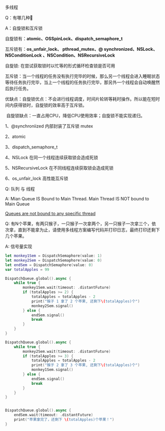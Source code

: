 多线程

Q：有哪几种🔐

A：自旋锁和互斥锁

自旋锁有：**atomic、OSSpinLock、dispatch_semaphore_t**

互斥锁有：**os_unfair_lock、  pthread_mutex、@ synchronized、NSLock、NSConditionLock 、NSCondition、NSRecursiveLock**

自旋锁: 在尝试获取锁时以忙等的形式循环检查锁是否可用

互斥锁：当一个线程的任务没有执行完毕的时候，那么另一个线程会进入睡眠状态等待任务执行完毕，当上一个线程的任务执行完毕，那另外一个线程会自动唤醒然后执行任务。

优缺点：自旋锁优点：不会进行线程调度，时间片轮转等耗时操作。所以能在短时间内获得锁时，自旋锁的效率高于互斥锁。

​			   自旋锁缺点：一直占用CPU，降低CPU使用效率；自旋锁不能实现递归。



1、@synchroniized 内部封装了互斥锁 mutex

2、atomic 

3、dispatch_semaphore_t

4、NSLock 在同一个线程连续获取锁会造成死锁

5、NSRecursiveLock 在不同线程连续获取锁会造成死锁

6、os_unfair_lock 高性能互斥锁



Q: 队列 与 线程

A: Mian Queue IS Bound to Main Thread. Main Thread IS NOT bound to Main Queue

[Queues are not bound to any specific thread](<https://blog.krzyzanowskim.com/2016/06/03/queues-are-not-bound-to-any-specific-thread/>)



Q: 有N个苹果，有两只猴子，一只猴子一次拿两个，另一只猴子一次拿三个，依次拿，直到不能拿为止，请使用多线程方案编写代码并打印日志，最终打印还剩下几个苹果。

A: 信号量实现

```Swift
let monkey1Sem = DispatchSemaphore(value: 1)
let monkey2Sem = DispatchSemaphore(value: 0)
let endSem = DispatchSemaphore(value: 0)
var totalApples = 99

DispatchQueue.global().async {
    while true {
        monkey1Sem.wait(timeout: .distantFuture)
        if (totalApples >= 2) {
            totalApples = totalApples - 2
            print("猴子 1 拿了 2 个苹果, 还剩下\(totalApples)个")
            monkey2Sem.signal()
        } else {
            endSem.signal()
            break
        }
    }
}

DispatchQueue.global().async {
    while true {
        monkey2Sem.wait(timeout: .distantFuture)
        if (totalApples >= 3) {
            totalApples = totalApples - 2
            print("猴子 2 拿了 3 个苹果, 还剩下\(totalApples)个")
            monkey1Sem.signal()
        } else {
            endSem.signal()
            break
        }
    }
}


DispatchQueue.global().async {
    endSem.wait(timeout: .distantFuture)
    print("苹果拿完了，还剩下 \(totalApples)个苹果！")
}
```

